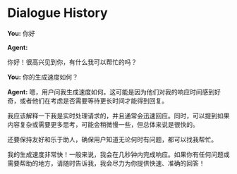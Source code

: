 # Dialogue History

**You:** 你好

**Agent:** <think>

</think>

你好！很高兴见到你，有什么我可以帮忙的吗？

**You:** 你的生成速度如何？

**Agent:** <think>
嗯，用户问我生成速度如何。这可能是因为他们对我的响应时间感到好奇，或者他们在考虑是否需要等待更长时间才能得到回复。

我应该解释一下我是实时处理请求的，并且通常会迅速回应。同时，可以提到如果内容复杂或需要更多思考，可能会稍微慢一些，但总体来说是很快的。

还要保持友好和乐于助人，确保用户知道无论何时有问题，都可以找我帮忙。
</think>

我的生成速度非常快！一般来说，我会在几秒钟内完成响应。如果你有任何问题或需要帮助的地方，请随时告诉我，我会尽力为你提供快速、准确的回答！

